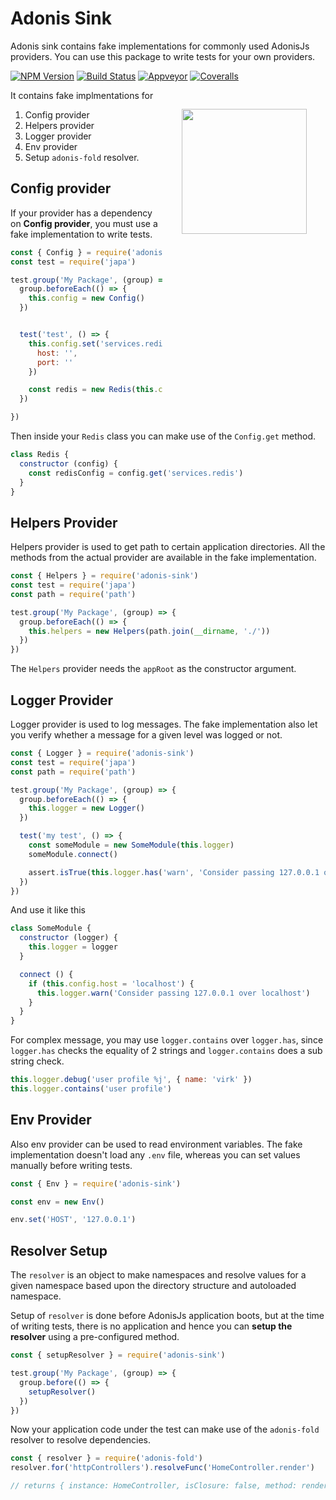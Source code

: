 # Adonis Sink

Adonis sink contains fake implementations for commonly used AdonisJs providers. You can use this package to write tests for your own providers.

[![NPM Version][npm-image]][npm-url]
[![Build Status][travis-image]][travis-url]
[![Appveyor][appveyor-image]][appveyor-url]
[![Coveralls][coveralls-image]][coveralls-url]

<img src="http://res.cloudinary.com/adonisjs/image/upload/q_100/v1497112678/adonis-purple_pzkmzt.svg" width="200px" align="right" hspace="30px" vspace="30px">

It contains fake implmentations for

1. Config provider
2. Helpers provider
3. Logger provider
4. Env provider
5. Setup `adonis-fold` resolver.

## Config provider
If your provider has a dependency on **Config provider**, you must use a fake implementation to write tests.


```js
const { Config } = require('adonis-sink')
const test = require('japa')

test.group('My Package', (group) => {
  group.beforeEach(() => {
    this.config = new Config()
  })


  test('test', () => {
    this.config.set('services.redis', {
      host: '',
      port: ''
    })

    const redis = new Redis(this.config)
  })

})
```

Then inside your `Redis` class you can make use of the `Config.get` method.

```js
class Redis {
  constructor (config) {
    const redisConfig = config.get('services.redis')
  }
}
```

## Helpers Provider
Helpers provider is used to get path to certain application directories. All the methods from the actual provider are available in the fake implementation.

```js
const { Helpers } = require('adonis-sink')
const test = require('japa')
const path = require('path')

test.group('My Package', (group) => {
  group.beforeEach(() => {
    this.helpers = new Helpers(path.join(__dirname, './'))
  })
})
```

The `Helpers` provider needs the `appRoot` as the constructor argument.

## Logger Provider
Logger provider is used to log messages. The fake implementation also let you verify whether a message for a given level was logged or not.

```js
const { Logger } = require('adonis-sink')
const test = require('japa')
const path = require('path')

test.group('My Package', (group) => {
  group.beforeEach(() => {
    this.logger = new Logger()
  })

  test('my test', () => {
    const someModule = new SomeModule(this.logger)
    someModule.connect()

    assert.isTrue(this.logger.has('warn', 'Consider passing 127.0.0.1 over localhost'))
  })
})
```

And use it like this

```js
class SomeModule {
  constructor (logger) {
    this.logger = logger
  }

  connect () {
    if (this.config.host = 'localhost') {
      this.logger.warn('Consider passing 127.0.0.1 over localhost')
    }
  }
}
```

For complex message, you may use `logger.contains` over `logger.has`, since `logger.has` checks the equality of 2 strings and `logger.contains` does a sub string check.

```js
this.logger.debug('user profile %j', { name: 'virk' })
this.logger.contains('user profile')
```

## Env Provider

Also env provider can be used to read environment variables. The fake implementation doesn't load any `.env` file, whereas you can set values manually before writing tests.

```js
const { Env } = require('adonis-sink')

const env = new Env()

env.set('HOST', '127.0.0.1')
```

## Resolver Setup

The `resolver` is an object to make namespaces and resolve values for a given namespace based upon the directory structure and autoloaded namespace.

Setup of `resolver` is done before AdonisJs application boots, but at the time of writing tests, there is no application and hence you can **setup the resolver** using a pre-configured method.

```js
const { setupResolver } = require('adonis-sink')

test.group('My Package', (group) => {
  group.before(() => {
    setupResolver()
  })
})
```

Now your application code under the test can make use of the `adonis-fold` resolver to resolve dependencies.

```js
const { resolver } = require('adonis-fold')
resolver.for('httpControllers').resolveFunc('HomeController.render')

// returns { instance: HomeController, isClosure: false, method: render }
```

[appveyor-image]: https://img.shields.io/appveyor/ci/thetutlage/adonis-sink/master.svg?style=flat-square

[appveyor-url]: https://ci.appveyor.com/project/thetutlage/adonis-sink

[npm-image]: https://img.shields.io/npm/v/adonis-sink.svg?style=flat-square
[npm-url]: https://npmjs.org/package/adonis-sink

[travis-image]: https://img.shields.io/travis/adonisjs/adonis-sink/master.svg?style=flat-square
[travis-url]: https://travis-ci.org/adonisjs/adonis-sink

[coveralls-image]: https://img.shields.io/coveralls/adonisjs/adonis-sink/develop.svg?style=flat-square

[coveralls-url]: https://coveralls.io/github/adonisjs/adonis-sink